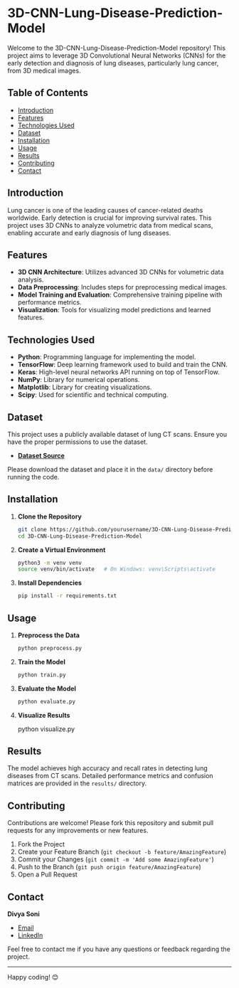 # 3D-CNN-Lung-Disease-Prediction-Model

Welcome to the 3D-CNN-Lung-Disease-Prediction-Model repository! This project aims to leverage 3D Convolutional Neural Networks (CNNs) for the early detection and diagnosis of lung diseases, particularly lung cancer, from 3D medical images. 

## Table of Contents
- [Introduction](#introduction)
- [Features](#features)
- [Technologies Used](#technologies-used)
- [Dataset](#dataset)
- [Installation](#installation)
- [Usage](#usage)
- [Results](#results)
- [Contributing](#contributing)
- [Contact](#contact)

## Introduction
Lung cancer is one of the leading causes of cancer-related deaths worldwide. Early detection is crucial for improving survival rates. This project uses 3D CNNs to analyze volumetric data from medical scans, enabling accurate and early diagnosis of lung diseases.

## Features
- **3D CNN Architecture**: Utilizes advanced 3D CNNs for volumetric data analysis.
- **Data Preprocessing**: Includes steps for preprocessing medical images.
- **Model Training and Evaluation**: Comprehensive training pipeline with performance metrics.
- **Visualization**: Tools for visualizing model predictions and learned features.

## Technologies Used
- **Python**: Programming language for implementing the model.
- **TensorFlow**: Deep learning framework used to build and train the CNN.
- **Keras**: High-level neural networks API running on top of TensorFlow.
- **NumPy**: Library for numerical operations.
- **Matplotlib**: Library for creating visualizations.
- **Scipy**: Used for scientific and technical computing.

## Dataset
This project uses a publicly available dataset of lung CT scans. Ensure you have the proper permissions to use the dataset.

- **[Dataset Source](https://www.kaggle.com/datasets)**
  
Please download the dataset and place it in the `data/` directory before running the code.

## Installation
1. **Clone the Repository**
   ```bash
   git clone https://github.com/yourusername/3D-CNN-Lung-Disease-Prediction-Model.git
   cd 3D-CNN-Lung-Disease-Prediction-Model
   ```

2. **Create a Virtual Environment**
   ```bash
   python3 -m venv venv
   source venv/bin/activate   # On Windows: venv\Scripts\activate
   ```

3. **Install Dependencies**
   ```bash
   pip install -r requirements.txt
   ```

## Usage
1. **Preprocess the Data**
   ```bash
   python preprocess.py
   ```

2. **Train the Model**
   ```bash
   python train.py
   ```

3. **Evaluate the Model**
   ```bash
   python evaluate.py
   ```

4. **Visualize Results**

   python visualize.py


## Results
The model achieves high accuracy and recall rates in detecting lung diseases from CT scans. Detailed performance metrics and confusion matrices are provided in the `results/` directory.

## Contributing
Contributions are welcome! Please fork this repository and submit pull requests for any improvements or new features.

1. Fork the Project
2. Create your Feature Branch (`git checkout -b feature/AmazingFeature`)
3. Commit your Changes (`git commit -m 'Add some AmazingFeature'`)
4. Push to the Branch (`git push origin feature/AmazingFeature`)
5. Open a Pull Request


## Contact
**Divya Soni**
- [Email](mailto:sonidivya018@gmail.com)
- [LinkedIn](https://www.linkedin.com/in/divya-soni-311777229/)

Feel free to contact me if you have any questions or feedback regarding the project.

---

Happy coding! 😊
